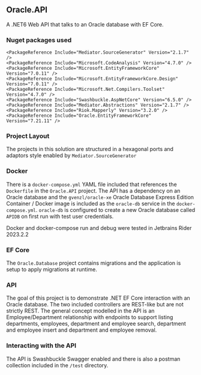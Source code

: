 ## Oracle.API
A .NET6 Web API that talks to an Oracle database with EF Core.

### Nuget packages used
```
<PackageReference Include="Mediator.SourceGenerator" Version="2.1.7" />
<PackageReference Include="Microsoft.CodeAnalysis" Version="4.7.0" />
<PackageReference Include="Microsoft.EntityFrameworkCore" Version="7.0.11" />
<PackageReference Include="Microsoft.EntityFrameworkCore.Design" Version="7.0.11" />
<PackageReference Include="Microsoft.Net.Compilers.Toolset" Version="4.7.0" />
<PackageReference Include="Swashbuckle.AspNetCore" Version="6.5.0" />
<PackageReference Include="Mediator.Abstractions" Version="2.1.7" />
<PackageReference Include="Riok.Mapperly" Version="3.2.0" />
<PackageReference Include="Oracle.EntityFrameworkCore" Version="7.21.11" />
```

### Project Layout
The projects in this solution are structured in a hexagonal ports and adaptors style enabled by `Mediator.SourceGenerator`

### Docker
There is a `docker-compose.yml` YAML file included that references the `Dockerfile` in the `Oracle.API` project.
The API has a dependency on an Oracle database and the `gvenzl/oracle-xe` Oracle Database Express Edition Container / Docker image
is included as the `oracle-db` service in the `docker-compose.yml`. `oracle-db` is configured to create a new Oracle database called
`APIDB` on first run with test user credentials.

Docker and docker-compose run and debug were tested in Jetbrains Rider 2023.2.2

### EF Core
The `Oracle.Database` project contains migrations and the application is setup to apply migrations at runtime.

### API
The goal of this project is to demonstrate .NET EF Core interaction with an Oracle database. The two included controllers are REST-like
but are not strictly REST. The general concept modelled in the API is an Employee/Department relationship with endpoints to support listing
departments, employees, department and employee search, department and employee insert and department and employee removal. 

### Interacting with the API
The API is Swashbuckle Swagger enabled and there is also a postman collection included in the `/test` directory.